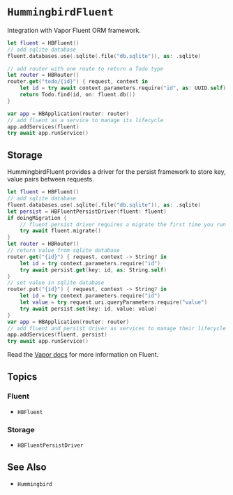 # ``HummingbirdFluent``

Integration with Vapor Fluent ORM framework.

```swift
let fluent = HBFluent()
// add sqlite database
fluent.databases.use(.sqlite(.file("db.sqlite")), as: .sqlite)

// add router with one route to return a Todo type
let router = HBRouter()
router.get("todo/{id}") { request, context in
    let id = try await context.parameters.require("id", as: UUID.self)
    return Todo.find(id, on: fluent.db())
}

var app = HBApplication(router: router)
// add fluent as a service to manage its lifecycle
app.addServices(fluent)
try await app.runService()
```

## Storage

HummingbirdFluent provides a driver for the persist framework to store key, value pairs between requests.

```swift
let fluent = HBFluent()
// add sqlite database
fluent.databases.use(.sqlite(.file("db.sqlite")), as: .sqlite)
let persist = HBFluentPersistDriver(fluent: fluent)
if doingMigration {
    // fluent persist driver requires a migrate the first time you run
    try await fluent.migrate()
}
let router = HBRouter()
// return value from sqlite database
router.get("{id}") { request, context -> String? in
    let id = try context.parameters.require("id")
    try await persist.get(key: id, as: String.self)
}
// set value in sqlite database
router.put("{id}") { request, context -> String? in
    let id = try context.parameters.require("id")
    let value = try request.uri.queryParameters.require("value")
    try await persist.set(key: id, value: value)
}
var app = HBApplication(router: router)
// add fluent and persist driver as services to manage their lifecycle
app.addServices(fluent, persist)
try await app.runService()
```

Read the [Vapor docs](https://docs.vapor.codes/fluent/overview/) for more information on Fluent.

## Topics

### Fluent

- ``HBFluent``

### Storage

- ``HBFluentPersistDriver``

## See Also

- ``Hummingbird``
